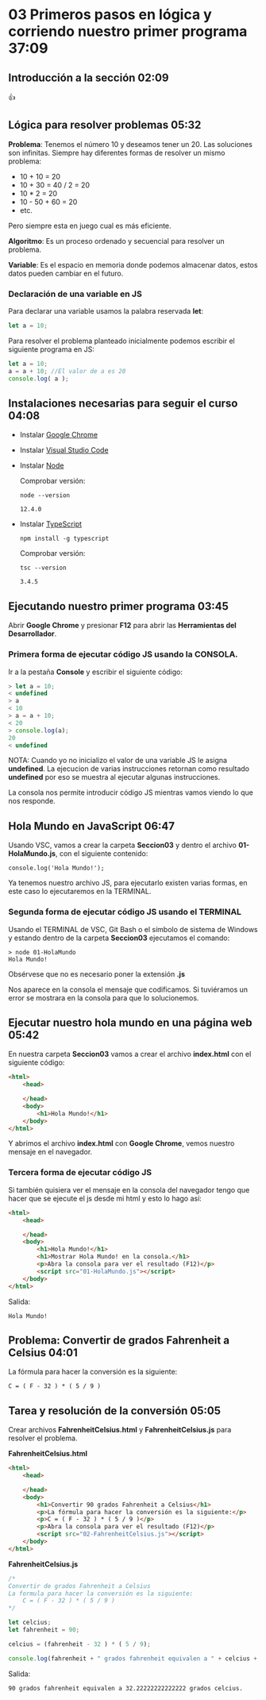 # 03 Primeros pasos en lógica y corriendo nuestro primer programa                                              37:09

## Introducción a la sección                                                                                   02:09

:+1:

## Lógica para resolver problemas                                                                              05:32

**Problema**: Tenemos el número 10 y deseamos tener un 20. Las soluciones son infinitas. Siempre hay diferentes formas de resolver un mismo problema:
* 10 + 10 = 20
* 10 + 30 = 40 / 2 = 20
* 10 * 2 = 20
* 10 - 50 + 60 = 20
* etc.

Pero siempre esta en juego cual es más eficiente.

**Algoritmo**: Es un proceso ordenado y secuencial para resolver un problema.

**Variable**: Es el espacio en memoria donde podemos almacenar datos, estos datos pueden cambiar en el futuro.

### Declaración de una variable en JS

Para declarar una variable usamos la palabra reservada **let**:
```js
let a = 10;
```

Para resolver el problema planteado inicialmente podemos escribir el siguiente programa en JS:

```js
let a = 10;
a = a + 10; //El valor de a es 20
console.log( a );
```

## Instalaciones necesarias para seguir el curso                                                               04:08

* Instalar [Google Chrome](https://www.google.com/intl/es_es/chrome/)

* Instalar [Visual Studio Code](https://code.visualstudio.com/)

* Instalar [Node](https://nodejs.org/es/)

   Comprobar versión:

   `node --version`
   
   `12.4.0`

* Instalar [TypeScript](https://www.typescriptlang.org/)

   `npm install -g typescript`
   
   Comprobar versión:

   `tsc --version`
   
   `3.4.5`

## Ejecutando nuestro primer programa                                                                          03:45

Abrir **Google Chrome** y presionar **F12** para abrir las **Herramientas del Desarrollador**.

### Primera forma de ejecutar código JS usando la CONSOLA.

Ir a la pestaña **Console** y escribir el siguiente código:

```js
> let a = 10;
< undefined
> a
< 10
> a = a + 10;
< 20
> console.log(a);
20
< undefined
```

NOTA: Cuando yo no inicializo el valor de una variable JS le asigna **undefined**. La ejecucion de varias instrucciones retornan como resultado **undefined** por eso se muestra al ejecutar algunas instrucciones.

La consola nos permite introducir código JS mientras vamos viendo lo que nos responde.

## Hola Mundo en JavaScript                                                                                    06:47

Usando VSC, vamos a crear la carpeta **Seccion03** y dentro el archivo **01-HolaMundo.js**, con el siguiente contenido:

`console.log('Hola Mundo!');`

Ya tenemos nuestro archivo JS, para ejecutarlo existen varias formas, en este caso lo ejecutaremos en la TERMINAL.

### Segunda forma de ejecutar código JS usando el TERMINAL

Usando el TERMINAL de VSC, Git Bash o el símbolo de sistema de Windows y estando dentro de la carpeta **Seccion03** ejecutamos el comando:

```
> node 01-HolaMundo
Hola Mundo!
```

Obsérvese que no es necesario poner la extensión **.js**

Nos aparece en la consola el mensaje que codificamos. Si tuviéramos un error se mostrara en la consola para que lo solucionemos.
 
## Ejecutar nuestro hola mundo en una página web                                                               05:42

En nuestra carpeta **Seccion03** vamos a crear el archivo **index.html** con el siguiente código:

```html
<html>
    <head>

    </head>
    <body>
        <h1>Hola Mundo!</h1>
    </body>
</html>
```

Y abrimos el archivo **index.html** con **Google Chrome**, vemos nuestro mensaje en el navegador.

### Tercera forma de ejecutar código JS

Si también quisiera ver el mensaje en la consola del navegador tengo que hacer que se ejecute el js desde mi html y esto lo hago así:

```html
<html>
    <head>

    </head>
    <body>
        <h1>Hola Mundo!</h1>
        <h1>Mostrar Hola Mundo! en la consola.</h1>
        <p>Abra la consola para ver el resultado (F12)</p>
        <script src="01-HolaMundo.js"></script>
    </body>
</html>
```

Salida:

`Hola Mundo!`

## Problema: Convertir de grados Fahrenheit a Celsius                                                          04:01

La fórmula para hacer la conversión es la siguiente:

	C = ( F - 32 ) * ( 5 / 9 )

## Tarea y resolución de la conversión                                                                         05:05

Crear archivos **FahrenheitCelsius.html** y **FahrenheitCelsius.js** para resolver el problema.

**FahrenheitCelsius.html**

```html
<html>
    <head>

    </head>
    <body>
        <h1>Convertir 90 grados Fahrenheit a Celsius</h1>
        <p>La fórmula para hacer la conversión es la siguiente:</p>
        <p>C = ( F - 32 ) * ( 5 / 9 )</p>
        <p>Abra la consola para ver el resultado (F12)</p>
        <script src="02-FahrenheitCelsius.js"></script>
    </body>
</html>
```

**FahrenheitCelsius.js**

```js
/*
Convertir de grados Fahrenheit a Celsius
La formula para hacer la conversión es la siguiente:
    C = ( F - 32 ) * ( 5 / 9 )   
*/

let celcius;
let fahrenheit = 90;

celcius = (fahrenheit - 32 ) * ( 5 / 9);

console.log(fahrenheit + " grados fahrenheit equivalen a " + celcius + " grados celcius.");

```

Salida:

`90 grados fahrenheit equivalen a 32.22222222222222 grados celcius.`

